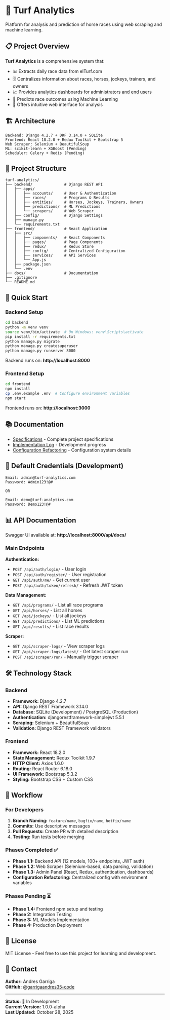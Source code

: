 # 🐴 Turf Analytics

Platform for analysis and prediction of horse races using web scraping and machine learning.

## 📋 Project Overview

**Turf Analytics** is a comprehensive system that:
- 📊 Extracts daily race data from elTurf.com
- 🗄️ Centralizes information about races, horses, jockeys, trainers, and owners
- 📈 Provides analytics dashboards for administrators and end users
- 🤖 Predicts race outcomes using Machine Learning
- 📱 Offers intuitive web interface for analysis

## 🏗️ Architecture

```
Backend: Django 4.2.7 + DRF 3.14.0 + SQLite
Frontend: React 18.2.0 + Redux Toolkit + Bootstrap 5
Web Scraper: Selenium + BeautifulSoup
ML: scikit-learn + XGBoost (Pending)
Scheduler: Celery + Redis (Pending)
```

## 📁 Project Structure

```
turf-analytics/
├── backend/              # Django REST API
│   ├── apps/
│   │   ├── accounts/     # User & Authentication
│   │   ├── races/        # Programs & Results
│   │   ├── entities/     # Horses, Jockeys, Trainers, Owners
│   │   ├── predictions/  # ML Predictions
│   │   └── scrapers/     # Web Scraper
│   ├── config/           # Django Settings
│   ├── manage.py
│   └── requirements.txt
├── frontend/             # React Application
│   ├── src/
│   │   ├── components/   # React Components
│   │   ├── pages/        # Page Components
│   │   ├── redux/        # Redux Store
│   │   ├── config/       # Centralized Configuration
│   │   ├── services/     # API Services
│   │   └── App.js
│   ├── package.json
│   └── .env
├── docs/                 # Documentation
├── .gitignore
└── README.md
```

## 🚀 Quick Start

### Backend Setup

```bash
cd backend
python -m venv venv
source venv/bin/activate  # On Windows: venv\Scripts\activate
pip install -r requirements.txt
python manage.py migrate
python manage.py createsuperuser
python manage.py runserver 8000
```

Backend runs on: **http://localhost:8000**

### Frontend Setup

```bash
cd frontend
npm install
cp .env.example .env  # Configure environment variables
npm start
```

Frontend runs on: **http://localhost:3000**

## 📚 Documentation

- [Specifications](./docs/ESPECIFICACIONES.md) - Complete project specifications
- [Implementation Log](./IMPLEMENTATION_LOG.md) - Development progress
- [Configuration Refactoring](./CONFIGURATION_REFACTORING_SUMMARY.md) - Configuration system details

## 🔐 Default Credentials (Development)

```
Email: admin@turf-analytics.com
Password: Admin123!@#

OR

Email: demo@turf-analytics.com  
Password: Demo123!@#
```

## 📊 API Documentation

Swagger UI available at: **http://localhost:8000/api/docs/**

### Main Endpoints

**Authentication:**
- `POST /api/auth/login/` - User login
- `POST /api/auth/register/` - User registration
- `GET /api/auth/me/` - Get current user
- `POST /api/auth/token/refresh/` - Refresh JWT token

**Data Management:**
- `GET /api/programs/` - List all race programs
- `GET /api/horses/` - List all horses
- `GET /api/jockeys/` - List all jockeys
- `GET /api/predictions/` - List ML predictions
- `GET /api/results/` - List race results

**Scraper:**
- `GET /api/scraper-logs/` - View scraper logs
- `GET /api/scraper-logs/latest/` - Get latest scraper run
- `POST /api/scraper/run/` - Manually trigger scraper

## 🛠️ Technology Stack

### Backend
- **Framework:** Django 4.2.7
- **API:** Django REST Framework 3.14.0
- **Database:** SQLite (Development) / PostgreSQL (Production)
- **Authentication:** djangorestframework-simplejwt 5.5.1
- **Scraping:** Selenium + BeautifulSoup
- **Validation:** Django REST Framework validators

### Frontend
- **Framework:** React 18.2.0
- **State Management:** Redux Toolkit 1.9.7
- **HTTP Client:** Axios 1.6.0
- **Routing:** React Router 6.18.0
- **UI Framework:** Bootstrap 5.3.2
- **Styling:** Bootstrap CSS + Custom CSS

## 🔄 Workflow

### For Developers

1. **Branch Naming:** `feature/name`, `bugfix/name`, `hotfix/name`
2. **Commits:** Use descriptive messages
3. **Pull Requests:** Create PR with detailed description
4. **Testing:** Run tests before merging

### Phases Completed ✅

- **Phase 1.1:** Backend API (12 models, 100+ endpoints, JWT auth)
- **Phase 1.2:** Web Scraper (Selenium-based, data parsing, validation)
- **Phase 1.3:** Admin Panel (React, Redux, authentication, dashboards)
- **Configuration Refactoring:** Centralized config with environment variables

### Phases Pending ⏳

- **Phase 1.4:** Frontend npm setup and testing
- **Phase 2:** Integration Testing
- **Phase 3:** ML Models Implementation
- **Phase 4:** Production Deployment

## 📝 License

MIT License - Feel free to use this project for learning and development.

## 📧 Contact

**Author:** Andres Garriga  
**GitHub:** [@garrigaandres35-code](https://github.com/garrigaandres35-code)

---

**Status:** 🚀 In Development  
**Current Version:** 1.0.0-alpha  
**Last Updated:** October 28, 2025

